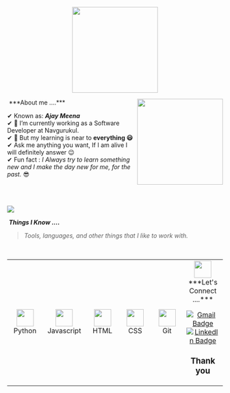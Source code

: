 <p align="center">
  <img src="https://github.com/thompsonemerson/thompsonemerson/raw/master/cover-thompson.png" height="200"/>
</p>
&nbsp;***About me ....***
<img align='right' src='https://user-images.githubusercontent.com/5713670/87202985-820dcb80-c2b6-11ea-9f56-7ec461c497c3.gif' width='200"'>

✔ Known as: ***Ajay Meena*** <br>
✔ 🔭 I’m currently working as a Software Developer at Navgurukul.<br>
✔ 🌱 But my learning is near to **everything 😃**<br>
✔ Ask me anything you want, If I am alive I will definitely answer 😉<br>
✔ Fun fact : *I Always try to learn something new and I make the day new for me, for the past.* 😎<br><br><br><br>

<img src="https://user-images.githubusercontent.com/73097560/115834477-dbab4500-a447-11eb-908a-139a6edaec5c.gif"></a>

&nbsp;***Things I Know ....***
> <i>Tools, languages, and other things that I like to work with.</i>
<br>
<table>
  <tr>
    <td align="center" width="96">
      <a>
        <img src="https://github.com/giribabu22/giribabu22/assets/102803078/d2dff2a8-13d4-4bb2-9d92-6bf93cbda0f4" width="40"/>
      </a>
      <br>Python
    </td>
    <td align="center" width="96">
      <a>
        <img src="https://github.com/giribabu22/giribabu22/assets/102803078/815ce273-f08c-4006-9e59-129986fc0a4b" width="40"/>
      </a>
      <br>Javascript
    </td>
    <td align="center" width="96">
      <a>
        <img src="https://www.vectorlogo.zone/logos/mysql/mysql-ar21.svg" width="40"/>
      </a>
      <br>HTML
    </td>
    <td align="center" width="96">
      <a>
        <img src="https://github.com/giribabu22/giribabu22/assets/102803078/f3358d75-660a-4899-bb44-11bfbcd860c2" width="40"/>
      </a>
      <br>CSS
    </td>
     <td align="center" width="96">
      <a>
        <img src="https://github.com/giribabu22/giribabu22/assets/102803078/70cbde69-3e8b-4f5f-8d27-c9252f2c7b6d" width="40"/>
      </a>
      <br>Git
    </td>
    <td align="center" width="96">
      <a>
        <img src="https://www.vectorlogo.zone/logos/heroku/heroku-icon.svg" width="40"/>
      </a>
     </div>
***Let's Connect ....*** 
<br/>


[![Gmail Badge](https://img.shields.io/badge/-ajay22@navgurukul.org-c14438?style=flat-square&logo=Gmail&logoColor=white&link=mailto:mailharshkhatri@gmail.com)](mailto:ajay22@navgurukul.org)
[![LinkedIn Badge](https://img.shields.io/badge/-https://www.linkedin.com/in/ajay-meena-6ba776242/t-square&logo=linkedin&logoColor=white&link=https://www.linkedin.com/in/ajay-meena-6ba776242)](https://www.linkedin.com/in/ajay-meena-6ba776242)

<h3 align="center">Thank you</h3>

